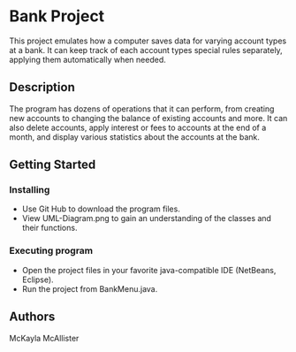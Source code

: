 # Bank Project

This project emulates how a computer saves data for varying account types at a bank. It can keep track of each account types special rules separately, applying them automatically when needed.

## Description

The program has dozens of operations that it can perform, from creating new accounts to changing the balance of existing accounts and more. It can also delete accounts, apply interest or fees to accounts at the end of a month, and display various statistics about the accounts at the bank.

## Getting Started

### Installing

* Use Git Hub to download the program files.
* View UML-Diagram.png to gain an understanding of the classes and their functions.

### Executing program

* Open the project files in your favorite java-compatible IDE (NetBeans, Eclipse).
* Run the project from BankMenu.java.

## Authors
McKayla McAllister
